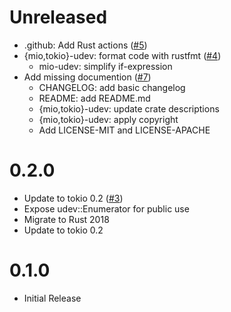 # Unreleased

- .github: Add Rust actions ([#5](https://github.com/jeandudey/tokio-udev/pull/5))
- {mio,tokio}-udev: format code with rustfmt ([#4](https://github.com/jeandudey/tokio-udev/pull/4))
  - mio-udev: simplify if-expression
- Add missing documention ([#7](https://github.com/jeandudey/tokio-udev/pull/7))
  - CHANGELOG: add basic changelog
  - README: add README.md
  - {mio,tokio}-udev: update crate descriptions
  - {mio,tokio}-udev: apply copyright
  - Add LICENSE-MIT and LICENSE-APACHE

# 0.2.0

- Update to tokio 0.2 ([#3](https://github.com/jeandudey/tokio-udev/pull/3))
 - Expose udev::Enumerator for public use
 - Migrate to Rust 2018
 - Update to tokio 0.2

# 0.1.0

- Initial Release
